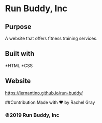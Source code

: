 # Run Buddy, Inc

## Purpose
A website that offers fitness training services.

## Built with 
*HTML
*CSS

## Website
https://lernantino.github.io/run-buddy/

##Contribution
Made with ❤️ by Rachel Gray

### ©️2019 Run Buddy, Inc
